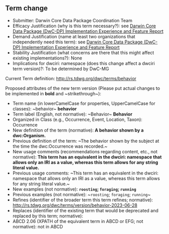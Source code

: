 ## Term change

* Submitter: Darwin Core Data Package Coordination Team
* Efficacy Justification (why is this term necessary?): see [Darwin Core Data Package (DwC-DP) Implementation Experience and Feature Report](https://gbif.github.io/dwc-dp/docs/dwc_dp_implementation_feature_reports.pdf)
* Demand Justification (name at least two organizations that independently need this term): see [Darwin Core Data Package (DwC-DP) Implementation Experience and Feature Report](https://gbif.github.io/dwc-dp/docs/dwc_dp_implementation_feature_reports.pdf)
* Stability Justification (what concerns are there that this might affect existing implementations?): None
* Implications for dwciri: namespace (does this change affect a dwciri term version)?: To be determined by DwC-MG

Current Term definition: http://rs.tdwg.org/dwc/terms/behavior

Proposed attributes of the new term version (Please put actual changes to be implemented in **bold** and ~strikethrough~):

* Term name (in lowerCamelCase for properties, UpperCamelCase for classes): ~behavior~ **behavior**
* Term label (English, not normative): ~Behavior~ **Behavior**
* Organized in Class (e.g., Occurrence, Event, Location, Taxon): Occurrence
* New definition of the term (normative): **A behavior shown by a dwc:Organism.**
* Previous definition of the term: ~The behavior shown by the subject at the time the dwc:Occurrence was recorded.~
* New usage comments (recommendations regarding content, etc., not normative): **This term has an equivalent in the dwciri: namespace that allows only an IRI as a value, whereas this term allows for any string literal value.** 
* Previous usage comments: ~This term has an equivalent in the dwciri: namespace that allows only an IRI as a value, whereas this term allows for any string literal value.~
* New examples (not normative): **`roosting`; `foraging`; `running`**
* Previous examples (not normative): ~`roosting`; `foraging`; `running`~
* Refines (identifier of the broader term this term refines; normative): http://rs.tdwg.org/dwc/terms/version/behavior-2023-06-28
* Replaces (identifier of the existing term that would be deprecated and replaced by this term; normative): 
* ABCD 2.06 (XPATH of the equivalent term in ABCD or EFG; not normative): not in ABCD
